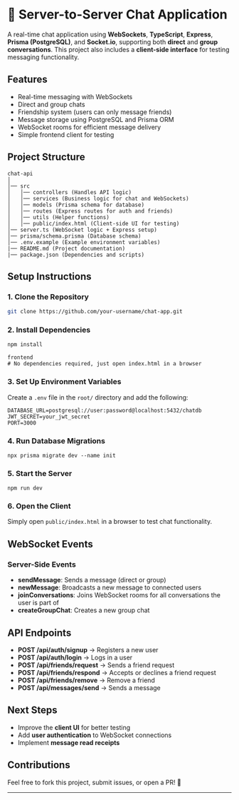 # 📡 Server-to-Server Chat Application

A real-time chat application using **WebSockets**, **TypeScript**, **Express**, **Prisma (PostgreSQL)**, and **Socket.io**, supporting both **direct** and **group conversations**. This project also includes a **client-side interface** for testing messaging functionality.

## Features

- Real-time messaging with WebSockets
- Direct and group chats
- Friendship system (users can only message friends)
- Message storage using PostgreSQL and Prisma ORM
- WebSocket rooms for efficient message delivery
- Simple frontend client for testing

## Project Structure

```
chat-api
│
│── src
│   │── controllers (Handles API logic)
│   │── services (Business logic for chat and WebSockets)
│   │── models (Prisma schema for database)
│   │── routes (Express routes for auth and friends)
│   │── utils (Helper functions)
│   │── public/index.html (Client-side UI for testing)
│── server.ts (WebSocket logic + Express setup)
│── prisma/schema.prisma (Database schema)
│── .env.example (Example environment variables)
|── README.md (Project documentation)
|── package.json (Dependencies and scripts)
```

## Setup Instructions

### 1. Clone the Repository

```bash
git clone https://github.com/your-username/chat-app.git
```

### 2. Install Dependencies

```bash
npm install
```

```
frontend
# No dependencies required, just open index.html in a browser
```

### 3. Set Up Environment Variables

Create a `.env` file in the `root/` directory and add the following:

```
DATABASE_URL=postgresql://user:password@localhost:5432/chatdb
JWT_SECRET=your_jwt_secret
PORT=3000
```

### 4. Run Database Migrations

```
npx prisma migrate dev --name init
```

### 5. Start the Server

```
npm run dev
```

### 6. Open the Client

Simply open `public/index.html` in a browser to test chat functionality.

## WebSocket Events

### Server-Side Events

- **sendMessage**: Sends a message (direct or group)
- **newMessage**: Broadcasts a new message to connected users
- **joinConversations**: Joins WebSocket rooms for all conversations the user is part of
- **createGroupChat**: Creates a new group chat

## API Endpoints

- **POST /api/auth/signup** → Registers a new user
- **POST /api/auth/login** → Logs in a user
- **POST /api/friends/request** → Sends a friend request
- **POST /api/friends/respond** → Accepts or declines a friend request
- **POST /api/friends/remove** → Remove a friend
- **POST /api/messages/send** → Sends a message

## Next Steps

- Improve the **client UI** for better testing
- Add **user authentication** to WebSocket connections
- Implement **message read receipts**

## Contributions

Feel free to fork this project, submit issues, or open a PR! 🚀

---
